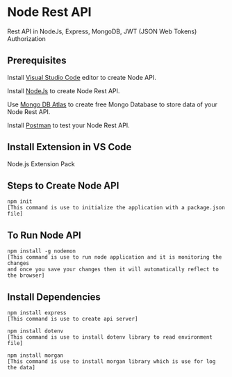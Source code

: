 # Node Rest API

Rest API in NodeJs, Express, MongoDB, JWT (JSON Web Tokens) Authorization

## Prerequisites

Install [Visual Studio Code](https://code.visualstudio.com/download) editor  to create Node API.

Install [NodeJs](https://nodejs.org/en/download/) to create Node Rest API.

Use [Mongo DB Atlas](https://www.mongodb.com/cloud/atlas) to create free Mongo Database to store data of your Node Rest API.

Install [Postman](https://www.postman.com/downloads/) to test your Node Rest API.

## Install Extension in VS Code

Node.js Extension Pack


## Steps to Create Node API

```node
npm init 
[This command is use to initialize the application with a package.json file]
```

## To Run Node API

```node
npm install -g nodemon 
[This command is use to run node application and it is monitoring the changes 
and once you save your changes then it will automatically reflect to the browser]
```

## Install Dependencies

```node
npm install express
[This command is use to create api server]

npm install dotenv
[This command is use to install dotenv library to read environment file]

npm install morgan
[This command is use to install morgan library which is use for log the data]
```
